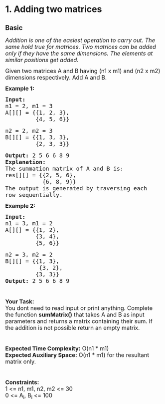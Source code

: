 # 1. Adding two matrices
## Basic 
<div class="problem-statement">
                <p></p><p><em><span style="font-size:18px">Addition is one of the easiest operation to carry out. The same hold true for matrices. Two matrices can be added only if they have the same dimensions. The elements at similar positions get added.</span></em></p>

<p><span style="font-size:18px">Given two matrices A and B having (n1 x m1) and (n2 x m2) dimensions respectively. Add A and B.&nbsp;</span></p>

<p><strong><span style="font-size:18px">Example 1:</span></strong></p>

<pre><span style="font-size:18px"><strong>Input:</strong>
n1 = 2, m1 = 3
A[][] = {{1, 2, 3},
         {4, 5, 6}}</span>

<span style="font-size:18px">n2 = 2, m2 = 3
B[][] = {{1, 3, 3},
         {2, 3, 3}}</span>

<span style="font-size:18px"><strong>Output:</strong> 2 5 6 6 8 9
<strong>Explanation:</strong>
The summation matrix of A and B is:
res[][] = {{2, 5, 6},
           {6, 8, 9}}
The output is generated by traversing each
row sequentially.</span></pre>

<p><strong><span style="font-size:18px">Example 2:</span></strong></p>

<pre><span style="font-size:18px"><strong>Input:</strong>
n1 = 3, m1 = 2
A[][] = {{1, 2},
         {3, 4}, 
         {5, 6}}</span>

<span style="font-size:18px">n2 = 3, m2 = 2
B[][] = {{1, 3},
          {3, 2},
         {3, 3}}
<strong>Output:</strong> 2 5 6 6 8 9</span></pre>

<p>&nbsp;</p>

<p><span style="font-size:18px"><strong>Your Task:</strong><br>
You dont need to read input or print anything. Complete the function <strong>sumMatrix()</strong> that takes A and B as input parameters and returns a matrix containing their sum. If the addition is not possible return an empty matrix.</span></p>

<p>&nbsp;</p>

<p><span style="font-size:18px"><strong>Expected Time Complexity:</strong> O(n1 * m1)<br>
<strong>Expected Auxiliary Space:</strong> O(n1 * m1) for the resultant matrix only.&nbsp;</span></p>

<p>&nbsp;</p>

<p><span style="font-size:18px"><strong>Constraints:</strong><br>
1 &lt;= n1, m1, n2, m2 &lt;= 30<br>
0 &lt;= A<sub>i</sub>, B<sub>i</sub> &lt;= 100</span></p>
 <p></p>
            </div>